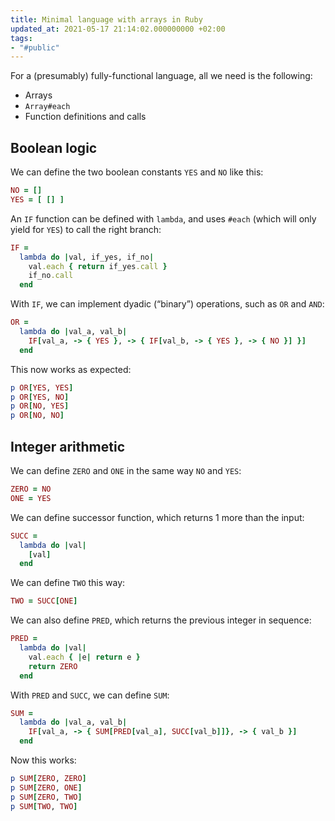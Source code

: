 ```yaml
---
title: Minimal language with arrays in Ruby
updated_at: 2021-05-17 21:14:02.000000000 +02:00
tags:
- "#public"
---
```



For a (presumably) fully-functional language, all we need is the following:

* Arrays
* `Array#each`
* Function definitions and calls

## Boolean logic
We can define the two boolean constants `YES` and `NO` like this:

```ruby
NO = []
YES = [ [] ]
```

An `IF` function can be defined with `lambda`, and uses `#each` (which will only yield for `YES`) to call the right branch:

```ruby
IF =
  lambda do |val, if_yes, if_no|
    val.each { return if_yes.call }
    if_no.call
  end
```

With `IF`, we can implement dyadic (“binary”) operations, such as `OR` and `AND`:

```ruby
OR =
  lambda do |val_a, val_b|
    IF[val_a, -> { YES }, -> { IF[val_b, -> { YES }, -> { NO }] }]
  end
```

This now works as expected:

```ruby
p OR[YES, YES]
p OR[YES, NO]
p OR[NO, YES]
p OR[NO, NO]
```

## Integer arithmetic
We can define `ZERO` and `ONE` in the same way `NO` and `YES`:

```ruby
ZERO = NO
ONE = YES
```

We can define successor function, which returns 1 more than the input:

```ruby
SUCC =
  lambda do |val|
    [val]
  end
```

We can define `TWO` this way:

```ruby
TWO = SUCC[ONE]
```

We can also define `PRED`, which returns the previous integer in sequence:

```ruby
PRED =
  lambda do |val|
    val.each { |e| return e }
    return ZERO
  end
```

With `PRED` and `SUCC`, we can define `SUM`:

```ruby
SUM =
  lambda do |val_a, val_b|
    IF[val_a, -> { SUM[PRED[val_a], SUCC[val_b]]}, -> { val_b }]
  end
```

Now this works:

```ruby
p SUM[ZERO, ZERO]
p SUM[ZERO, ONE]
p SUM[ZERO, TWO]
p SUM[TWO, TWO]
```